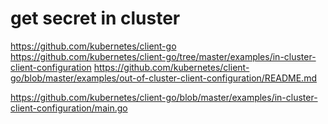 # get secret in cluster

<https://github.com/kubernetes/client-go>
<https://github.com/kubernetes/client-go/tree/master/examples/in-cluster-client-configuration>
<https://github.com/kubernetes/client-go/blob/master/examples/out-of-cluster-client-configuration/README.md>

<https://github.com/kubernetes/client-go/blob/master/examples/in-cluster-client-configuration/main.go>
